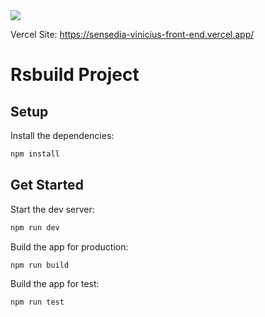 <img src="https://sensedia-vinicius-front-end.vercel.app/foto-site.png">

Vercel Site:
https://sensedia-vinicius-front-end.vercel.app/

# Rsbuild Project

## Setup

Install the dependencies:

```bash
npm install
```

## Get Started

Start the dev server:

```bash
npm run dev
```

Build the app for production:

```bash
npm run build
```

Build the app for test:

```bash
npm run test
```


